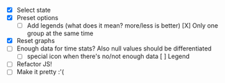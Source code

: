 - [X] Select state
- [X] Preset options
  - [ ] Add legends (what does it mean? more/less is better)
  [X] Only one group at the same time
- [X] Reset graphs
- [ ] Enough data for time stats? Also null values should be differentiated
  - [ ] special icon when there's no/not enough data
  [ ] Legend
- [ ] Refactor JS!
- [ ] Make it pretty :'(
